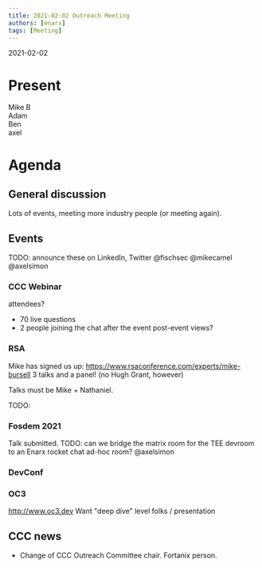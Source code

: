 ```yaml
---
title: 2021-02-02 Outreach Meeting
authors: [enarx]
tags: [Meeting]
---
```

2021-02-02
# Present
Mike B  
Adam  
Ben  
axel

# Agenda
## General discussion
Lots of events, meeting more industry people (or meeting again).

## Events

TODO: announce these on LinkedIn, Twitter @fischsec @mikecamel @axelsimon

### CCC Webinar
attendees?
- 70 live questions
- 2 people joining the chat after the event
post-event views?

### RSA
Mike has signed us up: https://www.rsaconference.com/experts/mike-bursell
3 talks and a panel! (no Hugh Grant, however)

Talks must be Mike + Nathaniel.


TODO:

### Fosdem 2021
Talk submitted.
TODO: can we bridge the matrix room for the TEE devroom to an Enarx rocket chat ad-hoc room? @axelsimon

### DevConf

### OC3
http://www.oc3.dev
Want "deep dive" level folks / presentation

## CCC news
- Change of CCC Outreach Committee chair. Fortanix person.
